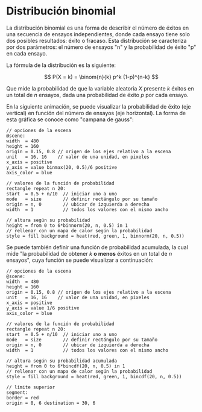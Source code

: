 # Distribución binomial

La distribución binomial es una forma de describir el número de éxitos
en una secuencia de ensayos independientes, donde cada ensayo tiene solo 
dos posibles resultados: éxito o fracaso. Esta distribución se caracteriza
por dos parámetros: el número de ensayos "n" y la probabilidad de éxito 
"p" en cada ensayo.

La fórmula de la distribución es la siguiente:

$$
P(X = k) = \binom{n}{k} p^k (1-p)^{n-k}
$$

Que mide la probabilidad de que la variable aleatoria $X$ presente
$k$ éxitos en un total de $n$ ensayos, dada una probabilidad de éxito $p$
por cada ensayo.


En la siguiente animación, se puede visualizar la probabilidad de éxito
(eje vertical) en función del número de ensayos (eje horizontal).
La forma de esta gráfica se conoce como "campana de gauss":

```anim
// opciones de la escena
@scene:
width  = 480
height = 160
origin = 0.15, 0.8 // origen de los ejes relativo a la escena
unit   = 16, 16    // valor de una unidad, en pixeles
x_axis = positive  
y_axis = value binmax(20, 0.5)/6 positive 
axis_color = blue

// valores de la función de probabilidad
rectangle repeat n 20:
start  = 0.5 + n/10  // iniciar uno a uno
mode   = size        // definir rectángulo por su tamaño
origin = n, 0        // ubicar de izquierda a derecha
width  = 1           // todos los valores con el mismo ancho

// altura según su probabilidad
height = from 0 to 6*binnorm(20, n, 0.5) in 1 
// rellenar con un mapa de calor según la probabilidad
style = fill background = heat(red, green, 1, binnorm(20, n, 0.5))
```

Se puede también definir una función de probabilidad acumulada, la cual 
mide "la probabilidad de obtener $k$ **o menos** éxitos en un total 
de $n$ ensayos", cuya función se puede visualizar a continuación:

```anim
// opciones de la escena
@scene:
width  = 480
height = 160
origin = 0.15, 0.8 // origen de los ejes relativo a la escena
unit   = 16, 16    // valor de una unidad, en pixeles
x_axis = positive  
y_axis = value 1/6 positive 
axis_color = blue

// valores de la función de probabilidad
rectangle repeat n 20:
start  = 0.5 + n/10  // iniciar uno a uno
mode   = size        // definir rectángulo por su tamaño
origin = n, 0        // ubicar de izquierda a derecha
width  = 1           // todos los valores con el mismo ancho

// altura según su probabilidad acumulada
height = from 0 to 6*bincdf(20, n, 0.5) in 1 
// rellenar con un mapa de calor según la probabilidad
style = fill background = heat(red, green, 1, bincdf(20, n, 0.5))

// límite superior
segment:
border = red
origin = 0, 6 destination = 30, 6
```
